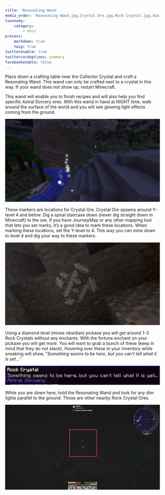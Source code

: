 ```yaml
---
title: 'Resonating Wand'
media_order: 'Resonating Wand.jpg,Crystal Ore.jpg,Rock Crystal.jpg,dim lights.jpg'
taxonomy:
    category:
        - docs
process:
    markdown: true
    twig: true
twitterenable: true
twittercardoptions: summary
facebookenable: false
---
```


Place down a crafting table near the Collector Crystal and craft a Resonating Wand. This wand can only be crafted next to a crystal in this way. If your wand does not show up, restart Minecraft.

This wand will enable you to finish recipes and will also help you find specific Astral Sorcery ores. With this wand in hand at NIGHT time, walk around the surface of the world and you will see glowing light effects coming from the ground.

![](Resonating%20Wand.jpg)

These markers are locations for Crystal Ore. Crystal Ore spawns around Y-level 4 and below. Dig a spiral staircase down (never dig straight down in Minecraft) to the ore. If you have JourneyMap or any other mapping tool that lets you set marks, it’s a good idea to mark these locations. When marking these locations, set the Y-level to 4. This way you can mine down to level 4 and dig your way to these markers.

![](Crystal%20Ore.jpg)

Using a diamond level (mines obsidian) pickaxe you will get around 1-3 Rock Crystals without any enchants. With the fortune enchant on your pickaxe you will get more. You will want to grab a bunch of these (keep in mind that they do not stack). Hovering over these in your inventory while sneaking will show, “_Something seems to be here, but you can't tell what it is yet…_”

![](Rock%20Crystal.jpg)

While you are down here, hold the Resonating Wand and look for any dim lights parallel to the ground. Those are other nearby Rock Crystal Ores.

![](dim%20lights.jpg)
